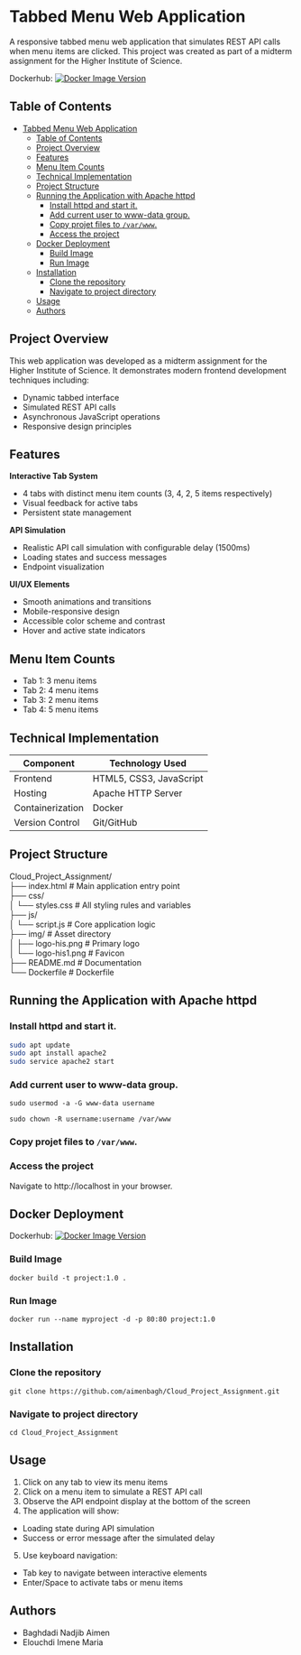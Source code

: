 # Tabbed Menu Web Application

A responsive tabbed menu web application that simulates REST API calls when menu items are clicked. This project was created as part of a midterm assignment for the Higher Institute of Science.

Dockerhub: [![Docker Image Version](https://img.shields.io/docker/v/baghdadinadjib/cloud_project_assignment?logo=docker)](https://hub.docker.com/r/baghdadinadjib/cloud_project_assignment)


## Table of Contents

- [Tabbed Menu Web Application](#tabbed-menu-web-application)
  - [Table of Contents](#table-of-contents)
  - [Project Overview](#project-overview)
  - [Features](#features)
  - [Menu Item Counts](#menu-item-counts)
  - [Technical Implementation](#technical-implementation)
  - [Project Structure](#project-structure)
  - [Running the Application with Apache httpd](#running-the-application-with-apache-httpd)
    - [Install httpd and start it.](#install-httpd-and-start-it)
    - [Add current user to www-data group.](#add-current-user-to-www-data-group)
    - [Copy projet files to `/var/www`.](#copy-projet-files-to-varwww)
    - [Access the project](#access-the-project)
  - [Docker Deployment](#docker-deployment)
    - [Build Image](#build-image)
    - [Run Image](#run-image)
  - [Installation](#installation)
    - [Clone the repository ](#clone-the-repository-)
    - [Navigate to project directory](#navigate-to-project-directory)
  - [Usage](#usage)
  - [Authors](#authors)

## Project Overview

This web application was developed as a midterm assignment for the Higher Institute of Science. It demonstrates modern frontend development techniques including:

- Dynamic tabbed interface
- Simulated REST API calls
- Asynchronous JavaScript operations
- Responsive design principles

## Features

 **Interactive Tab System**  
- 4 tabs with distinct menu item counts (3, 4, 2, 5 items respectively)
- Visual feedback for active tabs
- Persistent state management

 **API Simulation**  
- Realistic API call simulation with configurable delay (1500ms)
- Loading states and success messages
- Endpoint visualization

 **UI/UX Elements**  
- Smooth animations and transitions
- Mobile-responsive design
- Accessible color scheme and contrast
- Hover and active state indicators

## Menu Item Counts

- Tab 1: 3 menu items
- Tab 2: 4 menu items
- Tab 3: 2 menu items
- Tab 4: 5 menu items

## Technical Implementation

| Component        | Technology Used         |
|------------------|-------------------------|
| Frontend         | HTML5, CSS3, JavaScript |
| Hosting          | Apache HTTP Server      |
| Containerization | Docker                  |
| Version Control  | Git/GitHub              |

## Project Structure

Cloud_Project_Assignment/ <br/>
├── index.html         # Main application entry point <br/>
├── css/ <br/>
│   └── styles.css     # All styling rules and variables <br/>
├── js/ <br/>
│   └── script.js      # Core application logic <br/>
├── img/               # Asset directory <br/>
│   ├── logo-his.png   # Primary logo <br/>
│   └── logo-his1.png  # Favicon <br/>
├── README.md          # Documentation <br/>
└── Dockerfile          # Dockerfile <br/>

## Running the Application with Apache httpd
### Install httpd and start it.
```bash
sudo apt update 
sudo apt install apache2
sudo service apache2 start
```
### Add current user to www-data group.
``` sudo usermod -a -G www-data username ```

``` sudo chown -R username:username /var/www ```

### Copy projet files to `/var/www`.

### Access the project

Navigate to http://localhost in your browser.

## Docker Deployment

Dockerhub: [![Docker Image Version](https://img.shields.io/docker/v/baghdadinadjib/cloud_project_assignment?logo=docker)](https://hub.docker.com/r/baghdadinadjib/cloud_project_assignment)


### Build Image
```docker build -t project:1.0 .```

### Run Image
```docker run --name myproject -d -p 80:80 project:1.0```

## Installation

### Clone the repository <br/> 
```git clone https://github.com/aimenbagh/Cloud_Project_Assignment.git ```<br/>
### Navigate to project directory<br/> 
```cd Cloud_Project_Assignment```  

## Usage

1. Click on any tab to view its menu items<br/>
2. Click on a menu item to simulate a REST API call<br/>
3. Observe the API endpoint display at the bottom of the screen<br/>
4. The application will show:<br/>
- Loading state during API simulation<br/>
- Success or error message after the simulated delay<br/>
5. Use keyboard navigation:<br/>
- Tab key to navigate between interactive elements<br/>
- Enter/Space to activate tabs or menu items<br/>

## Authors

- Baghdadi Nadjib Aimen 
- Elouchdi Imene Maria 
